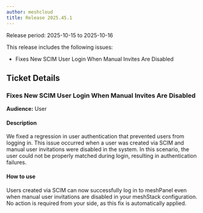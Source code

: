 ```yaml
---
author: meshcloud
title: Release 2025.45.1
---
```


Release period: 2025-10-15 to 2025-10-16

This release includes the following issues:
* Fixes New SCIM User Login When Manual Invites Are Disabled
<!--truncate-->

## Ticket Details
### Fixes New SCIM User Login When Manual Invites Are Disabled
**Audience:** User<br>

#### Description
We fixed a regression in user authentication that prevented users from logging in. This issue occurred when a user
was created via SCIM and manual user invitations were disabled in the system. In this scenario, the user could not be
properly matched during login, resulting in authentication failures.

#### How to use
Users created via SCIM can now successfully log in to meshPanel even when manual user invitations are disabled in
your meshStack configuration. No action is required from your side, as this fix is automatically applied.

